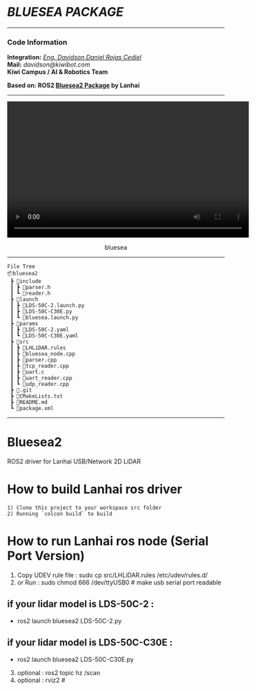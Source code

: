 # **_BLUESEA PACKAGE_**

---
### **Code Information**
**Integration:** _[Eng. Davidson Daniel Rojas Cediel](https://www.linkedin.com/in/dadaroce/)_ \
**Mail:** _davidson@kiwibot.com_ \
**Kiwi Campus / AI & Robotics Team**

**Based on: ROS2 [Bluesea2 Package](https://github.com/BlueSeaLidar/bluesea-ros2) by Lanhai** 

---

<p align="center">
    <video width="560" height="315" src="https://user-images.githubusercontent.com/39452483/129423561-7d5f272e-782d-4bcc-9811-37b1513c4dcd.mp4" autoplay="1" loop="1"></video>
</p>

<p align="center">
    bluesea
</p>


---

```
File Tree
📦bluesea2
 ┣ 📂include
 ┃ ┣ 📜parser.h
 ┃ ┗ 📜reader.h
 ┣ 📂launch
 ┃ ┣ 📜LDS-50C-2.launch.py
 ┃ ┣ 📜LDS-50C-C30E.py
 ┃ ┗ 📜bluesea.launch.py
 ┣ 📂params
 ┃ ┣ 📜LDS-50C-2.yaml
 ┃ ┗ 📜LDS-50C-C30E.yaml
 ┣ 📂src
 ┃ ┣ 📜LHLiDAR.rules
 ┃ ┣ 📜bluesea_node.cpp
 ┃ ┣ 📜parser.cpp
 ┃ ┣ 📜tcp_reader.cpp
 ┃ ┣ 📜uart.c
 ┃ ┣ 📜uart_reader.cpp
 ┃ ┗ 📜udp_reader.cpp
 ┣ 📜.git
 ┣ 📜CMakeLists.txt
 ┣ 📜README.md
 ┗ 📜package.xml
```
---

# Bluesea2
ROS2 driver for Lanhai USB/Network 2D LiDAR 

How to build Lanhai ros driver
=====================================================================
    1) Clone this project to your workspace src folder
    2) Running `colcon build` to build 

How to run Lanhai ros node (Serial Port Version)
=====================================================================
1) Copy UDEV rule file : sudo cp src/LHLiDAR.rules /etc/udev/rules.d/
2) or Run : sudo chmod 666 /dev/ttyUSB0 # make usb serial port readable


## if your lidar model is LDS-50C-2 :
* ros2 launch bluesea2 LDS-50C-2.py 

## if your lidar model is LDS-50C-C30E :
* ros2 launch bluesea2 LDS-50C-C30E.py 
    

3) optional : ros2 topic hz /scan
4) optional : rviz2 # 





